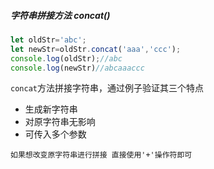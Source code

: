 
##### 字符串拼接方法 concat()
```javascript
let oldStr='abc';
let newStr=oldStr.concat('aaa','ccc');
console.log(oldStr);//abc
console.log(newStr)//abcaaaccc
```
`concat`方法拼接字符串，通过例子验证其三个特点
* 生成新字符串
* 对原字符串无影响
* 可传入多个参数
```
如果想改变原字符串进行拼接 直接使用'+'操作符即可
```
